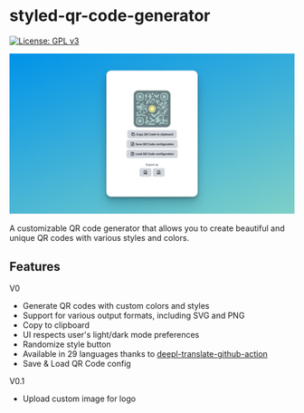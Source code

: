 # styled-qr-code-generator
[![License: GPL v3](https://img.shields.io/badge/License-GPLv3-blue.svg)](https://www.gnu.org/licenses/gpl-3.0)

![App preview](src/assets/app_preview.png)

A customizable QR code generator that allows you to create beautiful and unique QR codes with various styles and colors.

## Features

V0
- Generate QR codes with custom colors and styles
- Support for various output formats, including SVG and PNG
- Copy to clipboard
- UI respects user's light/dark mode preferences
- Randomize style button
- Available in 29 languages thanks to [deepl-translate-github-action](https://github.com/lyqht/deepl-translate-github-action)
- Save & Load QR Code config

V0.1
- Upload custom image for logo